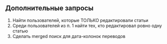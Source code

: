 ## Дополнительные запросы

1. Найти пользователей, которые ТОЛЬКО редактировали статьи
2. Среди пользователей из п. 1 найти тех, кто редактировал ровно одну статью
3. Сделать merged поиск для дата-колонок переводов